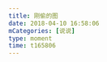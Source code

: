 ```yaml
---
title: 刚偷的图
date: 2018-04-10 16:58:06
mCategories: [说说]
type: moment
time: t165806
---
```


<div id="pics-20180410165806"></div>

<script src="/lib/moment/pics.js"></script>
<script>
var data = [
    {"link": "2018-04-10_000000.jpeg", "type": "shuoshuo"}
];
picsRender(data, "pics-20180410165806");
</script>
